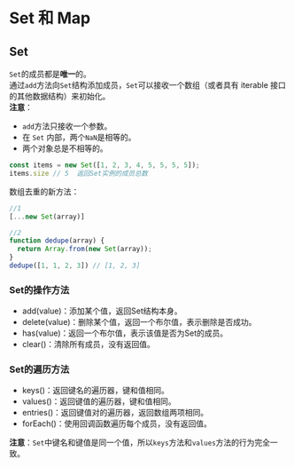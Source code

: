 # Set 和 Map

## Set
`Set`的成员都是**唯一**的。  
通过`add`方法向`Set`结构添加成员，`Set`可以接收一个数组（或者具有 iterable 接口的其他数据结构）来初始化。  
**注意**：  
- `add`方法只接收一个参数。
- 在 `Set` 内部，两个`NaN`是相等的。
- 两个对象总是不相等的。
```javascript
const items = new Set([1, 2, 3, 4, 5, 5, 5, 5]);
items.size // 5  返回Set实例的成员总数
```

数组去重的新方法：
```javascript
//1
[...new Set(array)]

//2
function dedupe(array) {
  return Array.from(new Set(array));
}
dedupe([1, 1, 2, 3]) // [1, 2, 3]
```

### Set的操作方法
- add(value)：添加某个值，返回Set结构本身。
- delete(value)：删除某个值，返回一个布尔值，表示删除是否成功。
- has(value)：返回一个布尔值，表示该值是否为Set的成员。
- clear()：清除所有成员，没有返回值。

### Set的遍历方法
- keys()：返回键名的遍历器，键和值相同。
- values()：返回键值的遍历器，键和值相同。
- entries()：返回键值对的遍历器，返回数组两项相同。
- forEach()：使用回调函数遍历每个成员，没有返回值。

**注意**：`Set`中键名和键值是同一个值，所以`keys`方法和`values`方法的行为完全一致。